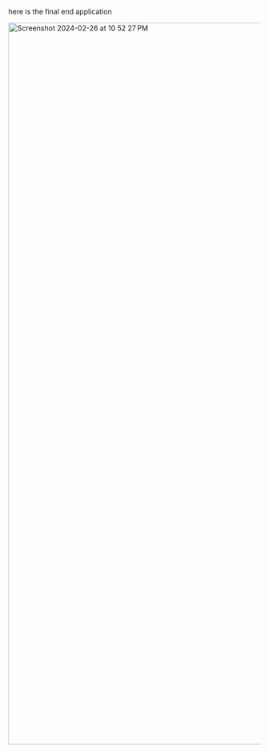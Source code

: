 here is the final end application

<img width="1440" alt="Screenshot 2024-02-26 at 10 52 27 PM" src="https://github.com/sannjai/chatbot-using-Langchain-and-Gemini-Pro/assets/143020985/df15166d-53e3-4c82-ad35-0ecc39ff3973">
